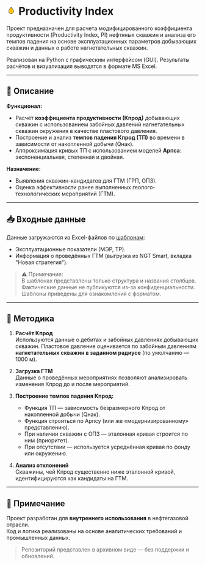 # <img src="logo.png" alt="logo" width="25"/>  Productivity Index
Проект предназначен для расчета модифицированного коэффициента продуктивности (Productivity Index, PI) нефтяных скважин и анализа его темпов падения
на основе эксплуатационных параметров добывающих скважин и данных о работе нагнетательных скважин.

Реализован на Python с графическим интерфейсом (GUI). Результаты расчётов и визуализация выводятся в формате MS Excel.

---

## 📌 Описание
**Функционал:**
* Расчёт **коэффициента продуктивности (Кпрод)** добывающих скважин с использованием забойных давлений нагнетательных скважин 
окружения в качестве пластового давления.  
* Построение и анализ **темпов падения Кпрод (ТП)** во времени в зависимости от накопленной добычи (Qнак).  
* Аппроксимация кривых ТП с использованием моделей **Арпса**: экспоненциальная, степенная и двойная.

**Назначение:**
* Выявления скважин-кандидатов для ГТМ (ГРП, ОПЗ).
* Оценка эффективности ранее выполненных геолого-технологических мероприятий (ГТМ).

---

## 📥 Входные данные
Данные загружаются из Excel-файлов по [шаблонам](/templates):

* Эксплуатационные показатели (МЭР, ТР).  
* Информация о проведённых ГТМ (выгрузка из NGT Smart, вкладка "Новая стратегия").

>⚠️ Примечание:  
> В шаблонах представлены только структура и названия столбцов.  
Фактические данные не публикуются из-за конфиденциальности.  
> Шаблоны приведены для ознакомления с форматом.

---

## 🧩 Методика
1. **Расчёт Кпрод**  
Используются данные о дебитах и забойных давлениях добывающих скважин. 
Пластовое давление оценивается по забойным давлениям **нагнетательных скважин в заданном радиусе** (по умолчанию — 1000 м).


2. **Загрузка ГТМ**  
Данные о проведённых мероприятиях позволяют анализировать изменения Кпрод до и после мероприятий.


3. **Построение темпов падения Кпрод:**  
    - Функция ТП — зависимость безразмерного Кпрод от накопленной добычи (Qнак).
    - Функция строиться по Арпсу (или же «модернизированному» представлению).
    - При наличии скважин с ОПЗ — эталонная кривая строится по ним (приоритет).
    - При отсутствии — используется усреднённая кривая по фонду или окружению.  


4. **Анализ отклонений**  
Скважины, чей Кпрод существенно ниже эталонной кривой, идентифицируются как кандидаты на ГТМ.

---

## 📝 Примечание
Проект разработан для **внутреннего использования** в нефтегазовой отрасли.  
Код и логика реализованы на основе аналитических требований и промышленных данных.  

> Репозиторий представлен в архивном виде — без поддержки и обновлений.


